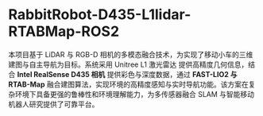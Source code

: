 # RabbitRobot-D435-L1lidar-RTABMap-ROS2
本项目基于 LiDAR 与 RGB-D 相机的多模态融合技术，为实现了移动小车的三维建图与自主导航为目标。系统采用 Unitree L1 激光雷达 提供高精度几何信息，结合 **Intel RealSense D435 相机** 提供彩色与深度数据，通过 **FAST-LIO2 与 RTAB-Map** 融合建图算法，实现环境的高精度感知与实时导航功能。该方案在复杂环境下具备更强的鲁棒性和环境理解能力，为多传感器融合 SLAM 与智能移动机器人研究提供了可靠平台。

